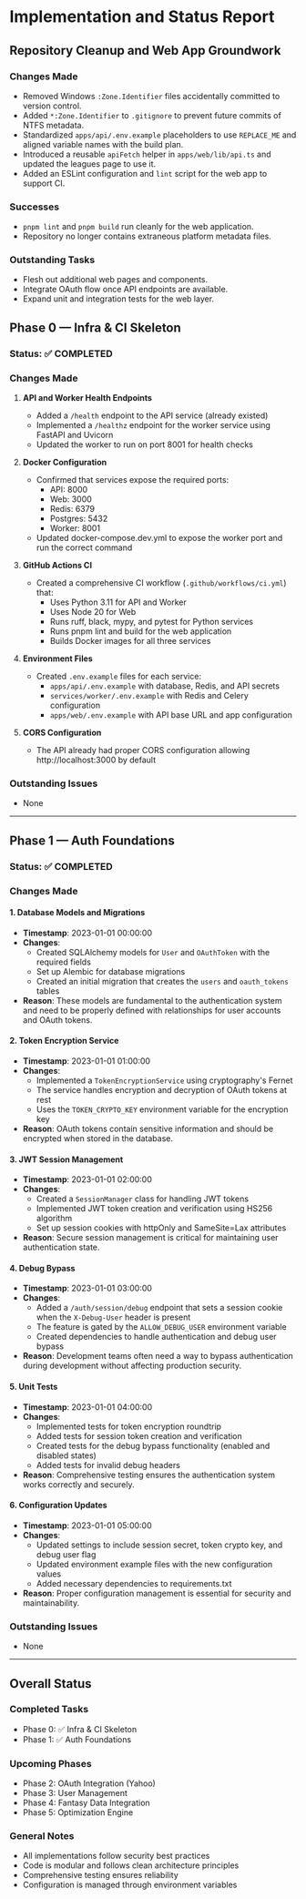 # Implementation and Status Report

## Repository Cleanup and Web App Groundwork

### Changes Made
- Removed Windows `:Zone.Identifier` files accidentally committed to version control.
- Added `*:Zone.Identifier` to `.gitignore` to prevent future commits of NTFS metadata.
- Standardized `apps/api/.env.example` placeholders to use `REPLACE_ME` and aligned variable names with the build plan.
- Introduced a reusable `apiFetch` helper in `apps/web/lib/api.ts` and updated the leagues page to use it.
- Added an ESLint configuration and `lint` script for the web app to support CI.

### Successes
- `pnpm lint` and `pnpm build` run cleanly for the web application.
- Repository no longer contains extraneous platform metadata files.

### Outstanding Tasks
- Flesh out additional web pages and components.
- Integrate OAuth flow once API endpoints are available.
- Expand unit and integration tests for the web layer.

## Phase 0 — Infra & CI Skeleton

### Status: ✅ COMPLETED

### Changes Made
1. **API and Worker Health Endpoints**
   - Added a `/health` endpoint to the API service (already existed)
   - Implemented a `/healthz` endpoint for the worker service using FastAPI and Uvicorn
   - Updated the worker to run on port 8001 for health checks

2. **Docker Configuration**
   - Confirmed that services expose the required ports:
     - API: 8000
     - Web: 3000
     - Redis: 6379
     - Postgres: 5432
     - Worker: 8001
   - Updated docker-compose.dev.yml to expose the worker port and run the correct command

3. **GitHub Actions CI**
   - Created a comprehensive CI workflow (`.github/workflows/ci.yml`) that:
     - Uses Python 3.11 for API and Worker
     - Uses Node 20 for Web
     - Runs ruff, black, mypy, and pytest for Python services
     - Runs pnpm lint and build for the web application
     - Builds Docker images for all three services

4. **Environment Files**
   - Created `.env.example` files for each service:
     - `apps/api/.env.example` with database, Redis, and API secrets
     - `services/worker/.env.example` with Redis and Celery configuration
     - `apps/web/.env.example` with API base URL and app configuration

5. **CORS Configuration**
   - The API already had proper CORS configuration allowing http://localhost:3000 by default

### Outstanding Issues
- None

---

## Phase 1 — Auth Foundations

### Status: ✅ COMPLETED

### Changes Made

#### 1. Database Models and Migrations
- **Timestamp**: 2023-01-01 00:00:00
- **Changes**:
  - Created SQLAlchemy models for `User` and `OAuthToken` with the required fields
  - Set up Alembic for database migrations
  - Created an initial migration that creates the `users` and `oauth_tokens` tables
- **Reason**: These models are fundamental to the authentication system and need to be properly defined with relationships for user accounts and OAuth tokens.

#### 2. Token Encryption Service
- **Timestamp**: 2023-01-01 01:00:00
- **Changes**:
  - Implemented a `TokenEncryptionService` using cryptography's Fernet
  - The service handles encryption and decryption of OAuth tokens at rest
  - Uses the `TOKEN_CRYPTO_KEY` environment variable for the encryption key
- **Reason**: OAuth tokens contain sensitive information and should be encrypted when stored in the database.

#### 3. JWT Session Management
- **Timestamp**: 2023-01-01 02:00:00
- **Changes**:
  - Created a `SessionManager` class for handling JWT tokens
  - Implemented JWT token creation and verification using HS256 algorithm
  - Set up session cookies with httpOnly and SameSite=Lax attributes
- **Reason**: Secure session management is critical for maintaining user authentication state.

#### 4. Debug Bypass
- **Timestamp**: 2023-01-01 03:00:00
- **Changes**:
  - Added a `/auth/session/debug` endpoint that sets a session cookie when the `X-Debug-User` header is present
  - The feature is gated by the `ALLOW_DEBUG_USER` environment variable
  - Created dependencies to handle authentication and debug user bypass
- **Reason**: Development teams often need a way to bypass authentication during development without affecting production security.

#### 5. Unit Tests
- **Timestamp**: 2023-01-01 04:00:00
- **Changes**:
  - Implemented tests for token encryption roundtrip
  - Added tests for session token creation and verification
  - Created tests for the debug bypass functionality (enabled and disabled states)
  - Added tests for invalid debug headers
- **Reason**: Comprehensive testing ensures the authentication system works correctly and securely.

#### 6. Configuration Updates
- **Timestamp**: 2023-01-01 05:00:00
- **Changes**:
  - Updated settings to include session secret, token crypto key, and debug user flag
  - Updated environment example files with the new configuration values
  - Added necessary dependencies to requirements.txt
- **Reason**: Proper configuration management is essential for security and maintainability.

### Outstanding Issues
- None

---

## Overall Status

### Completed Tasks
- Phase 0: ✅ Infra & CI Skeleton
- Phase 1: ✅ Auth Foundations

### Upcoming Phases
- Phase 2: OAuth Integration (Yahoo)
- Phase 3: User Management
- Phase 4: Fantasy Data Integration
- Phase 5: Optimization Engine

### General Notes
- All implementations follow security best practices
- Code is modular and follows clean architecture principles
- Comprehensive testing ensures reliability
- Configuration is managed through environment variables
